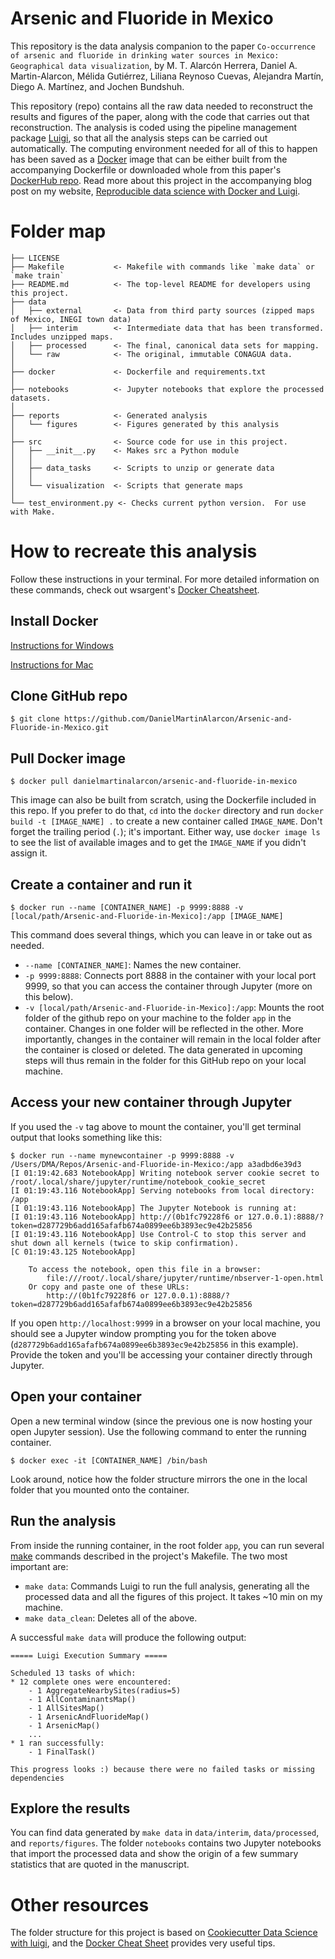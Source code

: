 # Arsenic and Fluoride in Mexico
This repository is the data analysis companion to the paper `Co-occurrence of arsenic and fluoride in drinking water sources in Mexico: Geographical data visualization`, by M. T. Alarcón Herrera, Daniel A. Martin-Alarcon, Mélida Gutiérrez, Liliana Reynoso Cuevas, Alejandra Martín, Diego A. Martínez, and Jochen Bundshuh.

This repository (repo) contains all the raw data needed to reconstruct the results and figures of the paper, along with the code that carries out that reconstruction.  The analysis is coded using the pipeline management package [Luigi](https://luigi.readthedocs.io/en/stable/index.html), so that all the analysis steps can be carried out automatically.  The computing environment needed for all of this to happen has been saved as a [Docker](https://www.docker.com/) image that can be either built from the accompanying Dockerfile or downloaded whole from this paper's [DockerHub repo](https://hub.docker.com/r/danielmartinalarcon/arsenic-and-fluoride-in-mexico). Read more about this project in the accompanying blog post on my website, [Reproducible data science with Docker and Luigi](https://www.martinalarcon.org/2019-06-08-reproducible-science/).

# Folder map

```
├── LICENSE
├── Makefile           <- Makefile with commands like `make data` or `make train`
├── README.md          <- The top-level README for developers using this project.
├── data
│   ├── external       <- Data from third party sources (zipped maps of Mexico, INEGI town data)
│   ├── interim        <- Intermediate data that has been transformed. Includes unzipped maps.
│   ├── processed      <- The final, canonical data sets for mapping.
│   └── raw            <- The original, immutable CONAGUA data.
│
├── docker             <- Dockerfile and requirements.txt
│        
├── notebooks          <- Jupyter notebooks that explore the processed datasets.
│
├── reports            <- Generated analysis
│   └── figures        <- Figures generated by this analysis
│
├── src                <- Source code for use in this project.
│   ├── __init__.py    <- Makes src a Python module
│   │
│   ├── data_tasks     <- Scripts to unzip or generate data
│   │
│   └── visualization  <- Scripts that generate maps
│
└── test_environment.py <- Checks current python version.  For use with Make.
```

# How to recreate this analysis

Follow these instructions in your terminal.  For more detailed information on these commands, check out wsargent's [Docker Cheatsheet](https://github.com/wsargent/docker-cheat-sheet/#containers).

## Install Docker
[Instructions for Windows](https://docs.docker.com/docker-for-windows/)

[Instructions for Mac](https://docs.docker.com/docker-for-mac/)

## Clone GitHub repo

`$ git clone https://github.com/DanielMartinAlarcon/Arsenic-and-Fluoride-in-Mexico.git`

## Pull Docker image

`$ docker pull danielmartinalarcon/arsenic-and-fluoride-in-mexico`

This image can also be built from scratch, using the Dockerfile included in this repo. If you prefer to do that, `cd` into the `docker` directory and run `docker build -t [IMAGE_NAME] .` to create a new container called `IMAGE_NAME`. Don't forget the trailing period (`.`); it's important. Either way, use `docker image ls` to see the list of available images and to get the `IMAGE_NAME` if you didn't assign it. 

## Create a container and run it

`$ docker run --name [CONTAINER_NAME] -p 9999:8888 -v [local/path/Arsenic-and-Fluoride-in-Mexico]:/app [IMAGE_NAME]`

This command does several things, which you can leave in or take out as needed.

* `--name [CONTAINER_NAME]`: Names the new container.
* `-p 9999:8888`: Connects port 8888 in the container with your local port 9999, so that you can access the container through Jupyter (more on this below).
* `-v [local/path/Arsenic-and-Fluoride-in-Mexico]:/app`: Mounts the root folder of the github repo on your machine to the folder `app` in the container.  Changes in one folder will be reflected in the other.  More importantly, changes in the container will remain in the local folder after the container is closed or deleted.  The data generated in upcoming steps will thus remain in the folder for this GitHub repo on your local machine.

## Access your new container through Jupyter
If you used the `-v` tag above to mount the container, you'll get terminal output that looks something like this:
```
$ docker run --name mynewcontainer -p 9999:8888 -v /Users/DMA/Repos/Arsenic-and-Fluoride-in-Mexico:/app a3adbd6e39d3
[I 01:19:42.683 NotebookApp] Writing notebook server cookie secret to /root/.local/share/jupyter/runtime/notebook_cookie_secret
[I 01:19:43.116 NotebookApp] Serving notebooks from local directory: /app
[I 01:19:43.116 NotebookApp] The Jupyter Notebook is running at:
[I 01:19:43.116 NotebookApp] http://(0b1fc79228f6 or 127.0.0.1):8888/?token=d287729b6add165afafb674a0899ee6b3893ec9e42b25856
[I 01:19:43.116 NotebookApp] Use Control-C to stop this server and shut down all kernels (twice to skip confirmation).
[C 01:19:43.125 NotebookApp] 
    
    To access the notebook, open this file in a browser:
        file:///root/.local/share/jupyter/runtime/nbserver-1-open.html
    Or copy and paste one of these URLs:
        http://(0b1fc79228f6 or 127.0.0.1):8888/?token=d287729b6add165afafb674a0899ee6b3893ec9e42b25856
```
If you open `http://localhost:9999` in a browser on your local machine, you should see a Jupyter window prompting you for the token above (`d287729b6add165afafb674a0899ee6b3893ec9e42b25856` in this example). Provide the token and you'll be accessing your container directly through Jupyter.

## Open your container
Open a new terminal window (since the previous one is now hosting your open Jupyter session).  Use the following command to enter the running container.

`$ docker exec -it [CONTAINER_NAME] /bin/bash`

Look around, notice how the folder structure mirrors the one in the local folder that you mounted onto the container.

## Run the analysis
From inside the running container, in the root folder `app`, you can run several [make](https://www.gnu.org/software/make/) commands described in the project's Makefile.  The two most important are:

* `make data`: Commands Luigi to run the full analysis, generating all the processed data and all the figures of this project.  It takes ~10 min on my machine.
* `make data_clean`: Deletes all of the above.

A successful `make data` will produce the following output:
```
===== Luigi Execution Summary =====

Scheduled 13 tasks of which:
* 12 complete ones were encountered:
    - 1 AggregateNearbySites(radius=5)
    - 1 AllContaminantsMap()
    - 1 AllSitesMap()
    - 1 ArsenicAndFluorideMap()
    - 1 ArsenicMap()
    ...
* 1 ran successfully:
    - 1 FinalTask()

This progress looks :) because there were no failed tasks or missing dependencies
```

## Explore the results
You can find data generated by `make data` in `data/interim`, `data/processed`, and `reports/figures`. The folder `notebooks` contains two Jupyter notebooks that import the processed data and show the origin of a few summary statistics that are quoted in the manuscript.  

# Other resources
The folder structure for this project is based on [Cookiecutter Data Science with luigi](https://github.com/ffmmjj/luigi_data_science_project_cookiecutter), and the [Docker Cheat Sheet](https://github.com/wsargent/docker-cheat-sheet) provides very useful tips.
